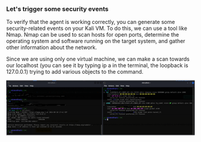 ### Let's trigger some security events

To verify that the agent is working correctly, you can generate some security-related events on your Kali VM. To do this, we can use a tool like Nmap.
Nmap can be used to scan hosts for open ports, determine the operating system and software running on the target system, and gather other information about the network.

Since we are using only one virtual machine, we can make a scan towards our localhost (you can see it by typing ip a in the terminal, the loopback is 127.0.0.1) trying to add various objects to the command.

![Add Integrations](./scan.PNG)


